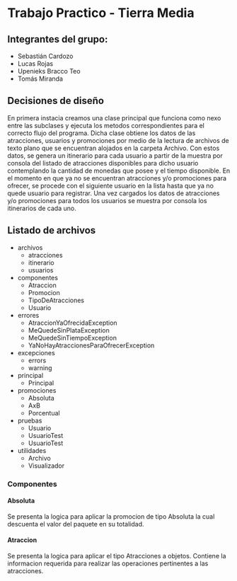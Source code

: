 # Trabajo Practico - Tierra Media

## Integrantes del grupo:

- Sebastián Cardozo
- Lucas Rojas
- Upenieks Bracco Teo
- Tomás Miranda

## Decisiones de diseño

En primera instacia creamos una clase principal que funciona como nexo entre las subclases y ejecuta los metodos correspondientes para el correcto flujo del programa. 
Dicha clase obtiene los datos de las atracciones, usuarios y promociones por medio de la lectura de archivos de texto plano que se encuentran alojados en la carpeta Archivo.
Con estos datos, se genera un itinerario para cada usuario a partir de la muestra por consola del listado de atracciones disponibles para dicho usuario contemplando la cantidad de monedas que posee y el tiempo disponible. En el momento en que ya no se encuentran atracciones y/o promociones para ofrecer, se procede con el siguiente usuario en la lista hasta que ya no quede usuario para registrar.
Una vez cargados los datos de atracciones y/o promociones para todos los usuarios se muestra por consola los itinerarios de cada uno.

## Listado de archivos

- archivos
  - atracciones
  - itinerario
  - usuarios
- componentes
  - Atraccion
  - Promocion
  - TipoDeAtracciones
  - Usuario
- errores
  - AtraccionYaOfrecidaException
  - MeQuedeSinPlataException
  - MeQuedeSinTiempoException
  - YaNoHayAtraccionesParaOfrecerException
- excepciones
  - errors
  - warning
- principal
  - Principal
- promociones
  - Absoluta
  - AxB
  - Porcentual
- pruebas
  - Usuario
  - UsuarioTest
  - UsuarioTest
- utilidades
  - Archivo
  - Visualizador

### Componentes
#### Absoluta

Se presenta la logica para aplicar la promocion de tipo Absoluta la cual descuenta el valor del paquete en su totalidad.

#### Atraccion

Se presenta la logica para aplicar el tipo Atracciones a objetos. Contiene la informacion requerida para realizar las operaciones pertinentes a las atracciones.


